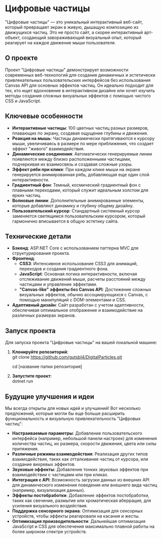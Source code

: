 # **Цифровые частицы**

"Цифровые частицы" — это уникальный интерактивный веб\-сайт, который превращает экран в живую, дышащую композицию из движущихся частиц. Это не просто сайт, а скорее интерактивный арт-объект, создающий завораживающий визуальный опыт, который реагирует на каждое движение мыши пользователя.

## **О проекте**

Проект "Цифровые частицы" демонстрирует возможности современных веб\-технологий для создания динамичных и эстетически привлекательных пользовательских интерфейсов без использования Canvas API для основных эффектов частиц. Он идеально подходит для тех, кто ищет вдохновение в интерактивном дизайне или хочет изучить методы создания сложных визуальных эффектов с помощью чистого CSS и JavaScript.

## **Ключевые особенности**

* **Интерактивные частицы**: 100 цветных частиц разных размеров, плавающих по экрану, создавая ощущение глубины и движения.  
* **Реакция на мышь**: Частицы динамически притягиваются к курсору мыши, увеличиваясь в размере по мере приближения, что создает эффект "живого" взаимодействия.  
* **Динамические соединения**: Автоматически генерируемые линии появляются между близко расположенными частицами, подчеркивая их взаимосвязь и создавая сложные узоры.  
* **Эффект ряби при клике**: При каждом клике мыши на экране генерируется анимированная рябь, добавляющая еще один слой интерактивности.  
* **Градиентный фон**: Темный, космический градиентный фон с плавными переходами, который служит идеальным холстом для ярких частиц.  
* **Волновые линии**: Дополнительные анимированные элементы, которые добавляют динамику и глубину общему дизайну.  
* **Пользовательский курсор**: Стандартный системный курсор заменяется светящимся пользовательским курсором, который гармонично вписывается в общую эстетику сайта.

## **Технические детали**

* **Бэкенд**: ASP.NET Core с использованием паттерна MVC для структурирования проекта.  
* **Фронтенд**:  
  * **CSS3**: Интенсивное использование CSS3 для анимаций, переходов и создания градиентного фона.  
  * **JavaScript**: Основная логика интерактивности, включая отслеживание движений мыши, расчеты расстояний между частицами и управление эффектами.  
  * **"Canvas-like" эффекты без Canvas API**: Достижение сложных визуальных эффектов, обычно ассоциирующихся с Canvas, с помощью манипуляций с DOM-элементами и CSS.  
* **Адаптивный дизайн**: Сайт разработан с учетом адаптивности, обеспечивая оптимальное отображение и взаимодействие на различных размерах экранов.

## **Запуск проекта**

Для запуска проекта "Цифровые частицы" на вашей локальной машине:

1. **Клонируйте репозиторий**:  
   git clone https://github.com/gutsbI4/DigitalParticles.git
   
   cd \[название папки репозитория\]
3. **Запустите проект**:  
   dotnet run
   
## **Будущие улучшения и идеи**

Мы всегда открыты для новых идей и улучшений\! Вот несколько предложений, которые могли бы еще больше расширить функциональность и визуальную привлекательность "Цифровых частиц":

* **Настраиваемые параметры**: Добавление пользовательского интерфейса (например, небольшой панели настроек) для изменения количества частиц, их размера, скорости движения, цвета или силы притяжения.  
* **Различные режимы взаимодействия**: Реализация других типов взаимодействия, таких как отталкивание частиц от курсора, или создание вихревых эффектов.  
* **Звуковые эффекты**: Добавление тонких звуковых эффектов при взаимодействии с частицами или при кликах.  
* **Интеграция с API**: Возможность загрузки данных из внешних API для динамического изменения поведения или внешнего вида частиц (например, визуализация данных).  
* **Эффекты постобработки**: Добавление эффектов постобработки, таких как свечение, размытие или хроматическая аберрация, для усиления визуального воздействия.  
* **Поддержка сенсорного экрана**: Оптимизация для сенсорных устройств, чтобы эффекты реагировали на касания и жесты.  
* **Оптимизация производительности**: Дальнейшая оптимизация JavaScript и CSS для обеспечения максимально плавной работы на более широком спектре устройств.
